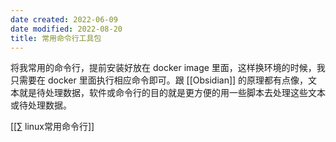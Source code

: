 ```yaml
---
date created: 2022-06-09
date modified: 2022-08-20
title: 常用命令行工具包
---
```


将我常用的命令行，提前安装好放在 docker image 里面，这样换环境的时候，我只需要在 docker 里面执行相应命令即可。跟 [[Obsidian]] 的原理都有点像，文本就是待处理数据，软件或命令行的目的就是更方便的用一些脚本去处理这些文本或待处理数据。

[[∑ linux常用命令行]]
